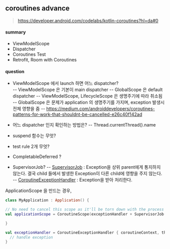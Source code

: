 


## coroutines advance

> https://developer.android.com/codelabs/kotlin-coroutines?hl=da#0

#### summary
- ViewModelScope
- Dispatcher
- Coroutines Test
- Retrofit, Room with Coroutines


#### question

- ViewModelScope 에서 launch 하면 어느 dispatcher?  
-- ViewModelScope 은 기본이 main dispatcher
-- GlobalScope 은 default dispatcher
-- ViewModelScope, LifecycleScope 은 생명주기에 따라 취소됨
-- GlobalScope 은 문제가 application 의 생명주기를 가지며, exception 발생시 전체 영향을 줌
-- https://medium.com/androiddevelopers/coroutines-patterns-for-work-that-shouldnt-be-cancelled-e26c40f142ad

- 어느 dispatcher 인지 확인하는 방법은?
-- Thread.currentThread().name

- suspend 함수는 무엇?

- test rule 2개 무엇?

- CompletableDeferred ?

- SupervisorJob?
--   [SupervisorJob](https://kotlin.github.io/kotlinx.coroutines/kotlinx-coroutines-core/kotlinx.coroutines/-supervisor-job.html)  : Exception을 상위 parent에게 통지하지 않는다. 결국 child 들에서 발생한 Exception이 다른 child에 영향을 주지 않는다.
--   [CoroutineExceptionHandler](https://kotlinlang.org/docs/reference/coroutines/exception-handling.html)  : Exception을 받아 처리한다.

ApplicationScope 을 만드는 경우,
```kotlin
class MyApplication : Application() {  

// No need to cancel this scope as it'll be torn down with the process  
val applicationScope = CoroutineScope(exceptionHandler + SupervisorJob() + otherConfig)

}

val exceptionHandler = CoroutineExceptionHandler { coroutineContext, throwable ->
  // handle exception
}
```

<!--stackedit_data:
eyJoaXN0b3J5IjpbLTIxMDI3MzU2MjIsMjEyMzEwNzI4NiwxMD
gyMjQxOTIwLDE4MDYwNjc3NjMsLTE2NTYwNzEwNjAsODc3MjE1
MzI4LDE4NjUwNzU4OSwtMTA2NDM3OTkxMF19
-->